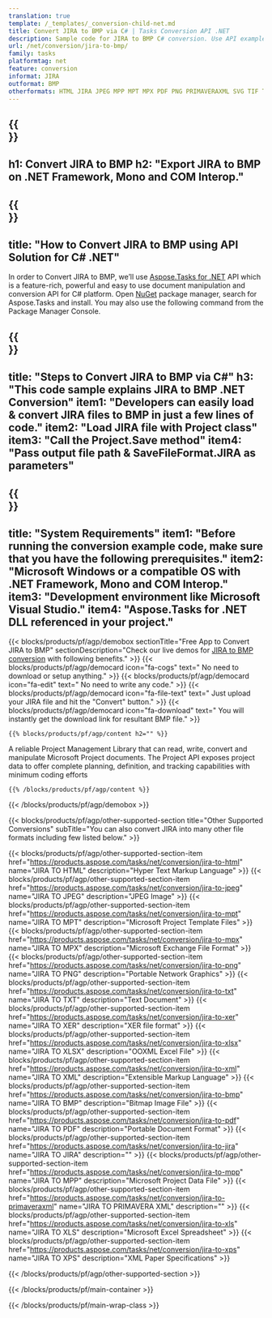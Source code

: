 ```yaml
---
translation: true
template: /_templates/_conversion-child-net.md
title: Convert JIRA to BMP via C# | Tasks Conversion API .NET
description: Sample code for JIRA to BMP C# conversion. Use API example code for batch JIRA files to BMP conversion within VB.NET, Asp.NET or any .NET based application.
url: /net/conversion/jira-to-bmp/ 
family: tasks
platformtag: net
feature: conversion
informat: JIRA
outformat: BMP
otherformats: HTML JIRA JPEG MPP MPT MPX PDF PNG PRIMAVERAXML SVG TIF TXT XER XLS XLSX XML XPS
---
```


{{<section banner>}}
---
h1: Convert JIRA to BMP
h2: "Export JIRA to BMP on .NET Framework, Mono and COM Interop."
---

{{<section overview>}}
---
title: "How to Convert JIRA to BMP using API Solution for C# .NET"
---
In order to Convert JIRA to BMP, we’ll use
<a href="https://products.aspose.com/tasks/net">Aspose.Tasks for .NET</a>
API which is a feature-rich, powerful and easy to use document manipulation and conversion API for C# platform. Open
<a href="https://www.nuget.org/packages/aspose.tasks">NuGet</a>
package manager, search for Aspose.Tasks and install. You may also use the following command from the Package Manager Console.

{{<section feature1>}}
---
title: "Steps to Convert JIRA to BMP via C#"
h3: "This code sample explains JIRA to BMP .NET Conversion"
item1: "Developers can easily load & convert JIRA files to BMP in just a few lines of code."
item2: "Load JIRA file with Project class"
item3: "Call the Project.Save method"
item4: "Pass output file path & SaveFileFormat.JIRA as parameters"
---

{{<section feature2>}}
---
title: "System Requirements"
item1: "Before running the conversion example code, make sure that you have the following prerequisites."
item2: "Microsoft Windows or a compatible OS with .NET Framework, Mono and COM Interop."
item3: "Development environment like Microsoft Visual Studio."
item4: "Aspose.Tasks for .NET DLL referenced in your project."
---


<!-- aboutfile Starts -->

{{< blocks/products/pf/agp/demobox sectionTitle="Free App to Convert JIRA to BMP" sectionDescription="Check our live demos for [JIRA to BMP conversion](https://products.aspose.app/tasks/conversion/jira-to-bmp) with following benefits." >}}
        {{< blocks/products/pf/agp/democard icon="fa-cogs" text=" No need to download or setup anything." >}}
        {{< blocks/products/pf/agp/democard icon="fa-edit" text=" No need to write any code." >}}
        {{< blocks/products/pf/agp/democard icon="fa-file-text" text=" Just upload your JIRA file and hit the \"Convert\" button." >}}
        {{< blocks/products/pf/agp/democard icon="fa-download" text=" You will instantly get the download link for resultant BMP file." >}}

    {{% blocks/products/pf/agp/content h2="" %}}

 A reliable Project Management Library that can read, write, convert and manipulate Microsoft Project documents. The Project API exposes project data to offer complete planning, definition, and tracking capabilities with minimum coding efforts



    {{% /blocks/products/pf/agp/content %}}

{{< /blocks/products/pf/agp/demobox >}}

<!-- aboutfile Ends -->


{{< blocks/products/pf/agp/other-supported-section title="Other Supported Conversions" subTitle="You can also convert JIRA into many other file formats including few listed below." >}}

{{< blocks/products/pf/agp/other-supported-section-item href="https://products.aspose.com/tasks/net/conversion/jira-to-html" name="JIRA TO HTML" description="Hyper Text Markup Language" >}}
{{< blocks/products/pf/agp/other-supported-section-item href="https://products.aspose.com/tasks/net/conversion/jira-to-jpeg" name="JIRA TO JPEG" description="JPEG Image" >}}
{{< blocks/products/pf/agp/other-supported-section-item href="https://products.aspose.com/tasks/net/conversion/jira-to-mpt" name="JIRA TO MPT" description="Microsoft Project Template Files" >}}
{{< blocks/products/pf/agp/other-supported-section-item href="https://products.aspose.com/tasks/net/conversion/jira-to-mpx" name="JIRA TO MPX" description="Microsoft Exchange File Format" >}}
{{< blocks/products/pf/agp/other-supported-section-item href="https://products.aspose.com/tasks/net/conversion/jira-to-png" name="JIRA TO PNG" description="Portable Network Graphics" >}}
{{< blocks/products/pf/agp/other-supported-section-item href="https://products.aspose.com/tasks/net/conversion/jira-to-txt" name="JIRA TO TXT" description="Text Document" >}}
{{< blocks/products/pf/agp/other-supported-section-item href="https://products.aspose.com/tasks/net/conversion/jira-to-xer" name="JIRA TO XER" description="XER file format" >}}
{{< blocks/products/pf/agp/other-supported-section-item href="https://products.aspose.com/tasks/net/conversion/jira-to-xlsx" name="JIRA TO XLSX" description="OOXML Excel File" >}}
{{< blocks/products/pf/agp/other-supported-section-item href="https://products.aspose.com/tasks/net/conversion/jira-to-xml" name="JIRA TO XML" description="Extensible Markup Language" >}}
{{< blocks/products/pf/agp/other-supported-section-item href="https://products.aspose.com/tasks/net/conversion/jira-to-bmp" name="JIRA TO BMP" description="Bitmap Image File" >}}
{{< blocks/products/pf/agp/other-supported-section-item href="https://products.aspose.com/tasks/net/conversion/jira-to-pdf" name="JIRA TO PDF" description="Portable Document Format" >}}
{{< blocks/products/pf/agp/other-supported-section-item href="https://products.aspose.com/tasks/net/conversion/jira-to-jira" name="JIRA TO JIRA" description="" >}}
{{< blocks/products/pf/agp/other-supported-section-item href="https://products.aspose.com/tasks/net/conversion/jira-to-mpp" name="JIRA TO MPP" description="Microsoft Project Data File" >}}
{{< blocks/products/pf/agp/other-supported-section-item href="https://products.aspose.com/tasks/net/conversion/jira-to-primaveraxml" name="JIRA TO PRIMAVERA XML" description="" >}}
{{< blocks/products/pf/agp/other-supported-section-item href="https://products.aspose.com/tasks/net/conversion/jira-to-xls" name="JIRA TO XLS" description="Microsoft Excel Spreadsheet" >}}
{{< blocks/products/pf/agp/other-supported-section-item href="https://products.aspose.com/tasks/net/conversion/jira-to-xps" name="JIRA TO XPS" description="XML Paper Specifications" >}}

{{< /blocks/products/pf/agp/other-supported-section >}}

{{< /blocks/products/pf/main-container >}}
    
{{< /blocks/products/pf/main-wrap-class >}}